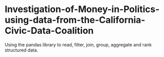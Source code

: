 # Investigation-of-Money-in-Politics-using-data-from-the-California-Civic-Data-Coalition
Using the pandas library to read, filter, join, group, aggregate and rank structured data.
